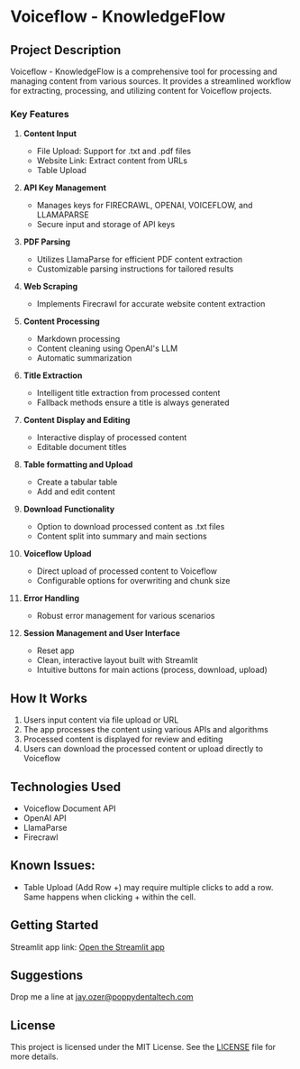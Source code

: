 # Voiceflow - KnowledgeFlow

## Project Description

Voiceflow - KnowledgeFlow is a comprehensive tool for processing and managing content from various sources. It provides a streamlined workflow for extracting, processing, and utilizing content for Voiceflow projects.

### Key Features

1. **Content Input**
   - File Upload: Support for .txt and .pdf files
   - Website Link: Extract content from URLs
   - Table Upload

2. **API Key Management**
   - Manages keys for FIRECRAWL, OPENAI, VOICEFLOW, and LLAMAPARSE
   - Secure input and storage of API keys

3. **PDF Parsing**
   - Utilizes LlamaParse for efficient PDF content extraction
   - Customizable parsing instructions for tailored results

4. **Web Scraping**
   - Implements Firecrawl for accurate website content extraction

5. **Content Processing**
   - Markdown processing
   - Content cleaning using OpenAI's LLM
   - Automatic summarization

6. **Title Extraction**
   - Intelligent title extraction from processed content
   - Fallback methods ensure a title is always generated

7. **Content Display and Editing**
   - Interactive display of processed content
   - Editable document titles

8. **Table formatting and Upload**
   - Create a tabular table 
   - Add and edit content

8. **Download Functionality**
   - Option to download processed content as .txt files
   - Content split into summary and main sections

9. **Voiceflow Upload**
   - Direct upload of processed content to Voiceflow
   - Configurable options for overwriting and chunk size

10. **Error Handling**
    - Robust error management for various scenarios

11. **Session Management and User Interface**
    - Reset app
    - Clean, interactive layout built with Streamlit
    - Intuitive buttons for main actions (process, download, upload)

## How It Works

1. Users input content via file upload or URL
2. The app processes the content using various APIs and algorithms
3. Processed content is displayed for review and editing
4. Users can download the processed content or upload directly to Voiceflow

## Technologies Used

- Voiceflow Document API
- OpenAI API
- LlamaParse
- Firecrawl

## Known Issues:
- Table Upload (Add Row +) may require multiple clicks to add a row. Same happens when clicking + within the cell. 

## Getting Started

Streamlit app link: [Open the Streamlit app](https://voiceflow-knowledgeflow.streamlit.app/)

## Suggestions

Drop me a line at jay.ozer@poppydentaltech.com

## License

This project is licensed under the MIT License. See the [LICENSE](LICENSE) file for more details.